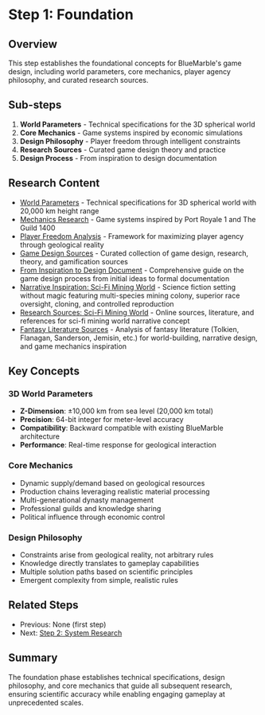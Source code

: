 # Step 1: Foundation

## Overview

This step establishes the foundational concepts for BlueMarble's game design, including world parameters, core mechanics, player agency philosophy, and curated research sources.

## Sub-steps

1. **World Parameters** - Technical specifications for the 3D spherical world
2. **Core Mechanics** - Game systems inspired by economic simulations
3. **Design Philosophy** - Player freedom through intelligent constraints
4. **Research Sources** - Curated game design theory and practice
5. **Design Process** - From inspiration to design documentation

## Research Content

- [World Parameters](world-parameters.md) - Technical specifications for 3D spherical world with 20,000 km height range
- [Mechanics Research](mechanics-research.md) - Game systems inspired by Port Royale 1 and The Guild 1400
- [Player Freedom Analysis](player-freedom-analysis.md) - Framework for maximizing player agency through geological reality
- [Game Design Sources](game-sources.md) - Curated collection of game design, research, theory, and gamification sources
- [From Inspiration to Design Document](from-inspiration-to-design-document.md) - Comprehensive guide on the game design process from initial ideas to formal documentation
- [Narrative Inspiration: Sci-Fi Mining World](narrative-inspiration-sci-fi-mining-world.md) - Science fiction setting without magic featuring multi-species mining colony, superior race oversight, cloning, and controlled reproduction
- [Research Sources: Sci-Fi Mining World](sci-fi-mining-sources.md) - Online sources, literature, and references for sci-fi mining world narrative concept
- [Fantasy Literature Sources](fantasy-literature-sources.md) - Analysis of fantasy literature (Tolkien, Flanagan, Sanderson, Jemisin, etc.) for world-building, narrative design, and game mechanics inspiration

## Key Concepts

### 3D World Parameters
- **Z-Dimension**: ±10,000 km from sea level (20,000 km total)
- **Precision**: 64-bit integer for meter-level accuracy
- **Compatibility**: Backward compatible with existing BlueMarble architecture
- **Performance**: Real-time response for geological interaction

### Core Mechanics
- Dynamic supply/demand based on geological resources
- Production chains leveraging realistic material processing
- Multi-generational dynasty management
- Professional guilds and knowledge sharing
- Political influence through economic control

### Design Philosophy
- Constraints arise from geological reality, not arbitrary rules
- Knowledge directly translates to gameplay capabilities
- Multiple solution paths based on scientific principles
- Emergent complexity from simple, realistic rules

## Related Steps

- Previous: None (first step)
- Next: [Step 2: System Research](../step-2-system-research/)

## Summary

The foundation phase establishes technical specifications, design philosophy, and core mechanics that guide all subsequent research, ensuring scientific accuracy while enabling engaging gameplay at unprecedented scales.
